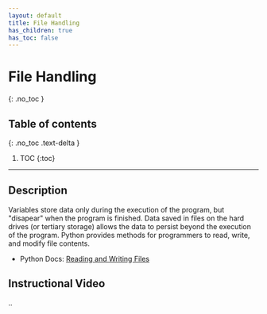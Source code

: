 ```yaml
---
layout: default
title: File Handling
has_children: true
has_toc: false
---
```


# File Handling
{: .no_toc }
## Table of contents
{: .no_toc .text-delta }

1. TOC
{:toc}

---

## Description
Variables store data only during the execution of the program, but "disapear" when the program is finished. Data saved in files on the hard drives (or tertiary storage) allows the data to persist beyond the execution of the program. Python provides methods for programmers to read, write, and modify file contents.
- Python Docs: [Reading and Writing Files](https://docs.python.org/3/tutorial/inputoutput.html#reading-and-writing-files)

## Instructional Video
..

